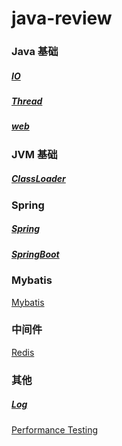 # java-review

### Java 基础

##### [IO](Java-Base/java-io.md)

##### [Thread](Java-Base/java-thread.md)

##### [web](Java-Web/java-web.md)

### JVM 基础

##### [ClassLoader](JVM-Base/jvm-classloader.md)

### Spring

##### [Spring](Spring/spring.md)

##### [SpringBoot](Spring/springboot.md)

### Mybatis

[Mybatis](Mybatis/mybatis.md)

### 中间件

[Redis](Redis/redis.md)

### 其他

##### [Log](Log/log.md)

[Performance Testing](PerformanceTesting/readme.md)